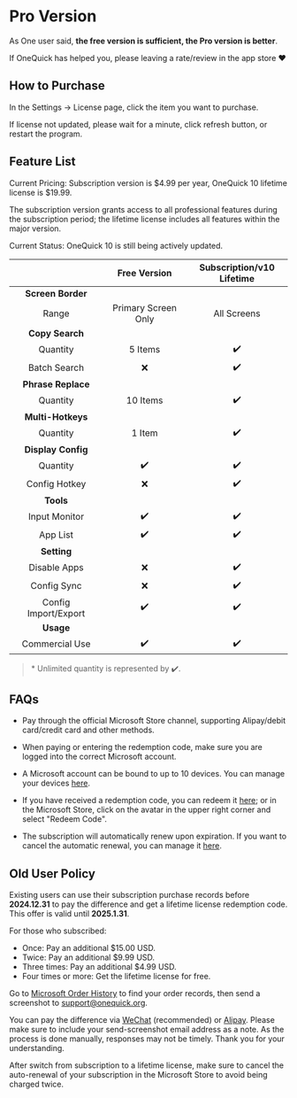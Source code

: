 # Pro Version

As One user said, **the free version is sufficient, the Pro version is better**.

If OneQuick has helped you, please leaving a rate/review in the app store ❤️

## How to Purchase

In the Settings -> License page, click the item you want to purchase.

If license not updated, please wait for a minute, click refresh button, or restart the program.

## Feature List

Current Pricing: Subscription version is $4.99 per year, OneQuick 10 lifetime license is $19.99.

The subscription version grants access to all professional features during the subscription period; the lifetime license includes all features within the major version.

Current Status: OneQuick 10 is still being actively updated.

|                      |    Free Version     | Subscription/v10 Lifetime |
| :------------------: | :-----------------: | :-----------------------: |
|  **Screen Border**   |                     |                           |
|        Range         | Primary Screen Only |        All Screens        |
|   **Copy Search**    |                     |                           |
|       Quantity       |       5 Items       |            ✔️             |
|     Batch Search     |         ❌          |            ✔️             |
|  **Phrase Replace**  |                     |                           |
|       Quantity       |      10 Items       |            ✔️             |
|  **Multi-Hotkeys**   |                     |                           |
|       Quantity       |       1 Item        |            ✔️             |
|  **Display Config**  |                     |                           |
|       Quantity       |         ✔️          |            ✔️             |
|    Config Hotkey     |         ❌          |            ✔️             |
|      **Tools**       |                     |                           |
|    Input Monitor     |         ✔️          |            ✔️             |
|       App List       |         ✔️          |            ✔️             |
|     **Setting**      |                     |                           |
|     Disable Apps     |         ❌          |            ✔️             |
|     Config Sync      |         ❌          |            ✔️             |
| Config Import/Export |         ✔️          |            ✔️             |
|      **Usage**       |                     |                           |
|    Commercial Use    |         ✔️          |            ✔️             |

> \* Unlimited quantity is represented by ✔️.

## FAQs

- Pay through the official Microsoft Store channel, supporting Alipay/debit card/credit card and other methods.

- When paying or entering the redemption code, make sure you are logged into the correct Microsoft account.

- A Microsoft account can be bound to up to 10 devices. You can manage your devices [here](https://account.microsoft.com/devices/content).

- If you have received a redemption code, you can redeem it [here](https://account.microsoft.com/billing/redeem); or in the Microsoft Store, click on the avatar in the upper right corner and select "Redeem Code".

- The subscription will automatically renew upon expiration. If you want to cancel the automatic renewal, you can manage it [here](https://account.microsoft.com/services/).

## Old User Policy

Existing users can use their subscription purchase records before **2024.12.31** to pay the difference and get a lifetime license redemption code. This offer is valid until **2025.1.31**.

For those who subscribed:

- Once: Pay an additional $15.00 USD.
- Twice: Pay an additional $9.99 USD.
- Three times: Pay an additional $4.99 USD.
- Four times or more: Get the lifetime license for free.

Go to [Microsoft Order History](https://account.microsoft.com/billing/orders) to find your order records, then send a screenshot to <support@onequick.org>.

You can pay the difference via [WeChat](/pay/weixin.png) (recommended) or [Alipay](/pay/alipay.jpg). Please make sure to include your send-screenshot email address as a note. As the process is done manually, responses may not be timely. Thank you for your understanding.

After switch from subscription to a lifetime license, make sure to cancel the auto-renewal of your subscription in the Microsoft Store to avoid being charged twice.

<style>
td {
    width: 12rem;
}
</style>
